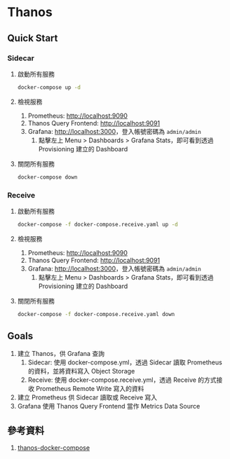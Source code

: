 # Thanos

## Quick Start

### Sidecar

1. 啟動所有服務

    ```bash
    docker-compose up -d
    ```

2. 檢視服務
   1. Prometheus: [http://localhost:9090](http://localhost:9090)
   2. Thanos Query Frontend: [http://localhost:9091](http://localhost:9091)
   3. Grafana: [http://localhost:3000](http://localhost:3000)，登入帳號密碼為 `admin/admin`
      1. 點擊左上 Menu > Dashboards > Grafana Stats，即可看到透過 Provisioning 建立的 Dashboard
3. 關閉所有服務

    ```bash
    docker-compose down
    ```

### Receive

1. 啟動所有服務

    ```bash
    docker-compose -f docker-compose.receive.yaml up -d
    ```

2. 檢視服務
   1. Prometheus: [http://localhost:9090](http://localhost:9090)
   2. Thanos Query Frontend: [http://localhost:9091](http://localhost:9091)
   3. Grafana: [http://localhost:3000](http://localhost:3000)，登入帳號密碼為 `admin/admin`
      1. 點擊左上 Menu > Dashboards > Grafana Stats，即可看到透過 Provisioning 建立的 Dashboard
3. 關閉所有服務

    ```bash
    docker-compose -f docker-compose.receive.yaml down
    ```

## Goals

1. 建立 Thanos，供 Grafana 查詢
   1. Sidecar: 使用 docker-compose.yml，透過 Sidecar 讀取 Prometheus 的資料，並將資料寫入 Object Storage
   2. Receive: 使用 docker-compose.receive.yml，透過 Receive 的方式接收 Prometheus Remote Write 寫入的資料
2. 建立 Prometheus 供 Sidecar 讀取或 Receive 寫入
3. Grafana 使用 Thanos Query Frontend 當作 Metrics Data Source

## 參考資料

1. [thanos-docker-compose](https://github.com/thanos-community/thanos-docker-compose)
